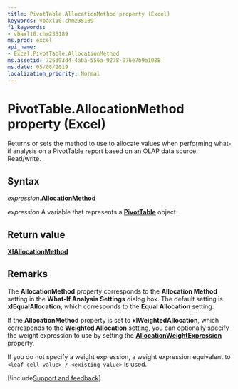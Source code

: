 ```yaml
---
title: PivotTable.AllocationMethod property (Excel)
keywords: vbaxl10.chm235189
f1_keywords:
- vbaxl10.chm235189
ms.prod: excel
api_name:
- Excel.PivotTable.AllocationMethod
ms.assetid: 726393d4-4aba-556a-9278-976e7b9a1088
ms.date: 05/08/2019
localization_priority: Normal
---
```



# PivotTable.AllocationMethod property (Excel)

Returns or sets the method to use to allocate values when performing what-if analysis on a PivotTable report based on an OLAP data source. Read/write.


## Syntax

_expression_.**AllocationMethod**

_expression_ A variable that represents a **[PivotTable](Excel.PivotTable.md)** object.


## Return value

**[XlAllocationMethod](Excel.XlAllocationMethod.md)**


## Remarks

The **AllocationMethod** property corresponds to the **Allocation Method** setting in the **What-If Analysis Settings** dialog box. The default setting is **xlEqualAllocation**, which corresponds to the **Equal Allocation** setting. 

If the **AllocationMethod** property is set to **xlWeightedAllocation**, which corresponds to the **Weighted Allocation** setting, you can optionally specify the weight expression to use by setting the **[AllocationWeightExpression](Excel.PivotTable.AllocationWeightExpression.md)** property. 

If you do not specify a weight expression, a weight expression equivalent to `<leaf cell value> / <existing value>` is used.




[!include[Support and feedback](~/includes/feedback-boilerplate.md)]